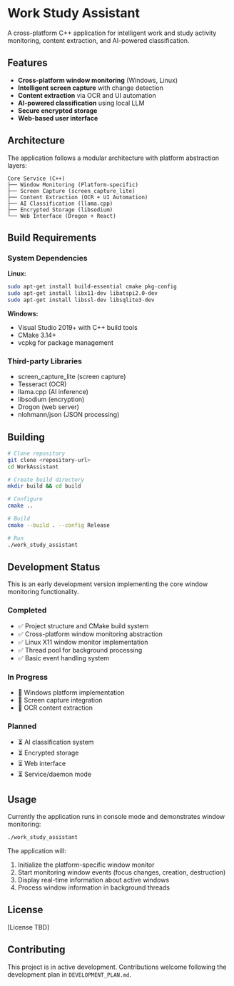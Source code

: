 # Work Study Assistant

A cross-platform C++ application for intelligent work and study activity monitoring, content extraction, and AI-powered classification.

## Features

- **Cross-platform window monitoring** (Windows, Linux)
- **Intelligent screen capture** with change detection
- **Content extraction** via OCR and UI automation
- **AI-powered classification** using local LLM
- **Secure encrypted storage** 
- **Web-based user interface**

## Architecture

The application follows a modular architecture with platform abstraction layers:

```
Core Service (C++)
├── Window Monitoring (Platform-specific)
├── Screen Capture (screen_capture_lite)
├── Content Extraction (OCR + UI Automation)
├── AI Classification (llama.cpp)
├── Encrypted Storage (libsodium)
└── Web Interface (Drogon + React)
```

## Build Requirements

### System Dependencies

**Linux:**
```bash
sudo apt-get install build-essential cmake pkg-config
sudo apt-get install libx11-dev libatspi2.0-dev
sudo apt-get install libssl-dev libsqlite3-dev
```

**Windows:**
- Visual Studio 2019+ with C++ build tools
- CMake 3.14+
- vcpkg for package management

### Third-party Libraries
- screen_capture_lite (screen capture)
- Tesseract (OCR)
- llama.cpp (AI inference)
- libsodium (encryption)
- Drogon (web server)
- nlohmann/json (JSON processing)

## Building

```bash
# Clone repository
git clone <repository-url>
cd WorkAssistant

# Create build directory
mkdir build && cd build

# Configure
cmake ..

# Build
cmake --build . --config Release

# Run
./work_study_assistant
```

## Development Status

This is an early development version implementing the core window monitoring functionality.

### Completed
- ✅ Project structure and CMake build system
- ✅ Cross-platform window monitoring abstraction
- ✅ Linux X11 window monitor implementation
- ✅ Thread pool for background processing
- ✅ Basic event handling system

### In Progress
- 🔄 Windows platform implementation
- 🔄 Screen capture integration
- 🔄 OCR content extraction

### Planned
- ⏳ AI classification system
- ⏳ Encrypted storage
- ⏳ Web interface
- ⏳ Service/daemon mode

## Usage

Currently the application runs in console mode and demonstrates window monitoring:

```bash
./work_study_assistant
```

The application will:
1. Initialize the platform-specific window monitor
2. Start monitoring window events (focus changes, creation, destruction)
3. Display real-time information about active windows
4. Process window information in background threads

## License

[License TBD]

## Contributing

This project is in active development. Contributions welcome following the development plan in `DEVELOPMENT_PLAN.md`.
